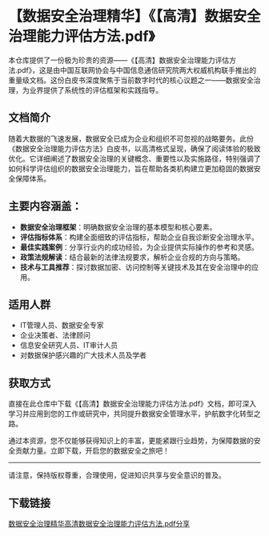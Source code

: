 # 【数据安全治理精华】《【高清】数据安全治理能力评估方法.pdf》

本仓库提供了一份极为珍贵的资源——《【高清】数据安全治理能力评估方法.pdf》，这是由中国互联网协会与中国信息通信研究院两大权威机构联手推出的重量级文档。这份白皮书深度聚焦于当前数字时代的核心议题之一——数据安全治理，为业界提供了系统性的评估框架和实践指导。

## 文档简介

随着大数据的飞速发展，数据安全已成为企业和组织不可忽视的战略要务。此份《数据安全治理能力评估方法》白皮书，以高清格式呈现，确保了阅读体验的极致优化。它详细阐述了数据安全治理的关键概念、重要性以及实施路径，特别强调了如何科学评估组织的数据安全治理能力，旨在帮助各类机构建立更加稳固的数据安全保障体系。

## 主要内容涵盖：

- **数据安全治理框架**：明确数据安全治理的基本模型和核心要素。
- **评估指标体系**：构建全面细致的评估指标，帮助企业自我诊断安全治理水平。
- **最佳实践案例**：分享行业内的成功经验，为企业提供实际操作的参考和灵感。
- **政策法规解读**：结合最新的法律法规要求，解析企业合规的方向与策略。
- **技术与工具推荐**：探讨数据加密、访问控制等关键技术及其在安全治理中的应用。

## 适用人群

- IT管理人员、数据安全专家
- 企业决策者、法律顾问
- 信息安全研究人员、IT审计人员
- 对数据保护感兴趣的广大技术人员及学者

## 获取方式

直接在此仓库中下载《【高清】数据安全治理能力评估方法.pdf》文档，即可深入学习并应用到您的工作或研究中，共同提升数据安全管理水平，护航数字化转型之路。

通过本资源，您不仅能够获得知识上的丰富，更能紧跟行业趋势，为保障数据的安全贡献力量。立即下载，开启您的数据安全之旅吧！

---

请注意，保持版权尊重，合理使用，促进知识共享与安全意识的普及。

## 下载链接

[数据安全治理精华高清数据安全治理能力评估方法.pdf分享](https://pan.quark.cn/s/79376b9e1cf6)